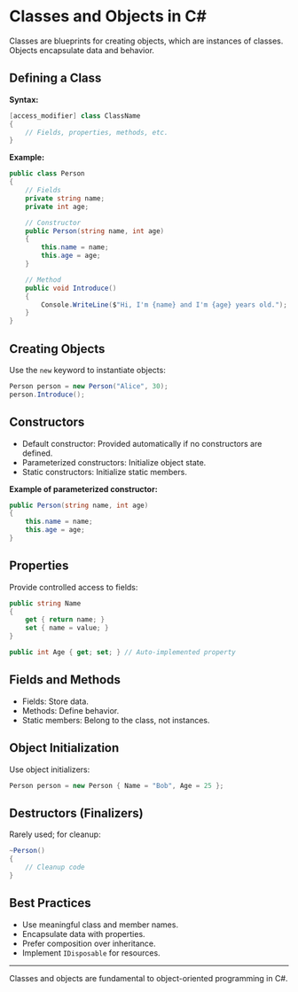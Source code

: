 # Classes and Objects in C#

Classes are blueprints for creating objects, which are instances of classes. Objects encapsulate data and behavior.

## Defining a Class

**Syntax:**
```csharp
[access_modifier] class ClassName
{
    // Fields, properties, methods, etc.
}
```

**Example:**
```csharp
public class Person
{
    // Fields
    private string name;
    private int age;

    // Constructor
    public Person(string name, int age)
    {
        this.name = name;
        this.age = age;
    }

    // Method
    public void Introduce()
    {
        Console.WriteLine($"Hi, I'm {name} and I'm {age} years old.");
    }
}
```

## Creating Objects

Use the `new` keyword to instantiate objects:
```csharp
Person person = new Person("Alice", 30);
person.Introduce();
```

## Constructors

- Default constructor: Provided automatically if no constructors are defined.
- Parameterized constructors: Initialize object state.
- Static constructors: Initialize static members.

**Example of parameterized constructor:**
```csharp
public Person(string name, int age)
{
    this.name = name;
    this.age = age;
}
```

## Properties

Provide controlled access to fields:
```csharp
public string Name
{
    get { return name; }
    set { name = value; }
}

public int Age { get; set; } // Auto-implemented property
```

## Fields and Methods

- Fields: Store data.
- Methods: Define behavior.
- Static members: Belong to the class, not instances.

## Object Initialization

Use object initializers:
```csharp
Person person = new Person { Name = "Bob", Age = 25 };
```

## Destructors (Finalizers)

Rarely used; for cleanup:
```csharp
~Person()
{
    // Cleanup code
}
```

## Best Practices

- Use meaningful class and member names.
- Encapsulate data with properties.
- Prefer composition over inheritance.
- Implement `IDisposable` for resources.

---

Classes and objects are fundamental to object-oriented programming in C#.
